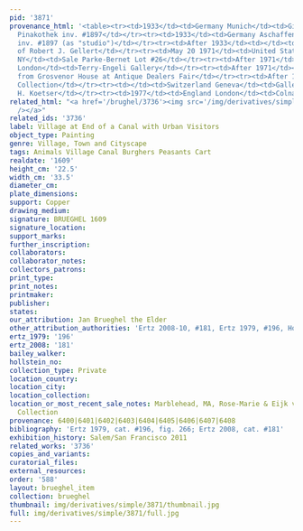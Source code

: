 ```yaml
---
pid: '3871'
provenance_html: '<table><tr><td>1933</td><td>Germany Munich</td><td>Give to the Alte
  Pinakothek inv. #1897</td></tr><tr><td>1933</td><td>Germany Aschaffenburg</td><td>Staatsgemäldesammlungen
  inv. #1897 (as "studio")</td></tr><tr><td>After 1933</td><td></td><td>Collection
  of Robert J. Gellert</td></tr><tr><td>May 20 1971</td><td>United States New York
  NY</td><td>Sale Parke-Bernet Lot #26</td></tr><tr><td>After 1971</td><td>England
  London</td><td>Terry-Engeli Gallery</td></tr><tr><td>After 1971</td><td>England</td><td>Acquired
  from Grosvenor House at Antique Dealers Fair</td></tr><tr><td>After 1971</td><td></td><td>Private
  Collection</td></tr><tr><td></td><td>Switzerland Geneva</td><td>Gallery of David
  H. Koetser</td></tr><tr><td>1977</td><td>England London</td><td>Colnaghi Collection</td></tr></table>'
related_html: "<a href='/brughel/3736'><img src='/img/derivatives/simple/3736/thumbnail.jpg'
  /></a>"
related_ids: '3736'
label: Village at End of a Canal with Urban Visitors
object_type: Painting
genre: Village, Town and Cityscape
tags: Animals Village Canal Burghers Peasants Cart
realdate: '1609'
height_cm: '22.5'
width_cm: '33.5'
diameter_cm: 
plate_dimensions: 
support: Copper
drawing_medium: 
signature: BRUEGHEL 1609
signature_location: 
support_marks: 
further_inscription: 
collaborators: 
collaborator_notes: 
collectors_patrons: 
print_type: 
print_notes: 
printmaker: 
publisher: 
states: 
our_attribution: Jan Brueghel the Elder
other_attribution_authorities: 'Ertz 2008-10, #181, Ertz 1979, #196, Honig database'
ertz_1979: '196'
ertz_2008: '181'
bailey_walker: 
hollstein_no: 
collection_type: Private
location_country: 
location_city: 
location_collection: 
location_or_most_recent_sale_notes: Marblehead, MA, Rose-Marie & Eijk van Otterloo
  Collection
provenance: 6400|6401|6402|6403|6404|6405|6406|6407|6408
bibliography: 'Ertz 1979, cat. #196, fig. 266; Ertz 2008, cat. #181'
exhibition_history: Salem/San Francisco 2011
related_works: '3736'
copies_and_variants: 
curatorial_files: 
external_resources: 
order: '588'
layout: brueghel_item
collection: brueghel
thumbnail: img/derivatives/simple/3871/thumbnail.jpg
full: img/derivatives/simple/3871/full.jpg
---
```

